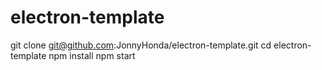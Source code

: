 # electron-template

git clone git@github.com:JonnyHonda/electron-template.git
cd electron-template
npm install
npm start

